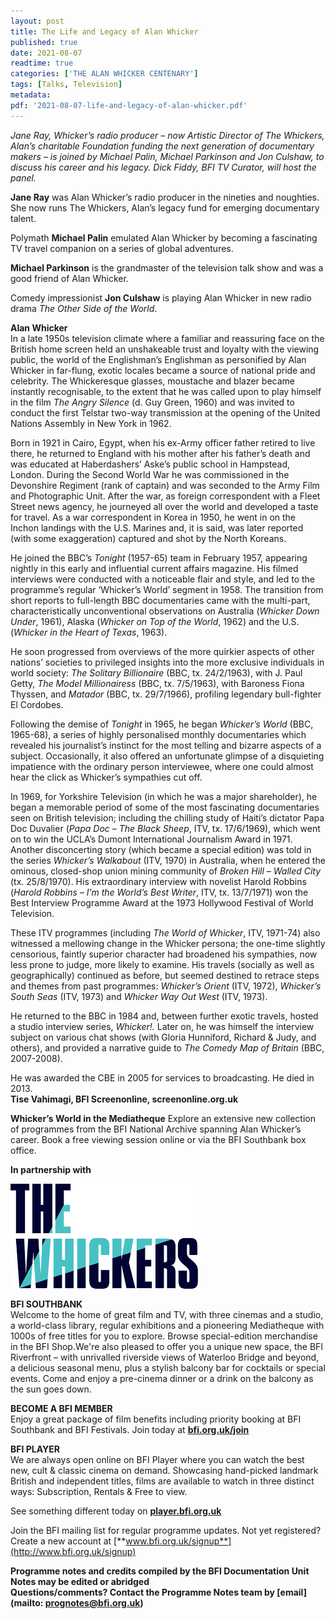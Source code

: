 ```yaml
---
layout: post
title: The Life and Legacy of Alan Whicker
published: true
date: 2021-08-07
readtime: true
categories: ['THE ALAN WHICKER CENTENARY']
tags: [Talks, Television]
metadata: 
pdf: '2021-08-07-life-and-legacy-of-alan-whicker.pdf'
---
```


_Jane Ray, Whicker’s radio producer – now Artistic Director of The Whickers, Alan’s charitable Foundation funding the next generation of documentary makers – is joined by Michael Palin, Michael Parkinson and Jon Culshaw, to discuss his career and his legacy. Dick Fiddy, BFI TV Curator, will host the panel._

**Jane Ray** was Alan Whicker’s radio producer in the nineties and noughties. She now runs The Whickers, Alan’s legacy fund for emerging documentary talent.

Polymath **Michael Palin** emulated Alan Whicker by becoming a fascinating TV travel companion on a series of global adventures.

**Michael Parkinson** is the grandmaster of the television talk show and was a good friend of Alan Whicker.

Comedy impressionist **Jon Culshaw** is playing Alan Whicker in new radio drama _The Other Side of the World_.

**Alan Whicker**<br>
In a late 1950s television climate where a familiar and reassuring face on the British home screen held an unshakeable trust and loyalty with the viewing public, the world of the Englishman’s Englishman as personified by Alan Whicker in far-flung, exotic locales became a source of national pride and celebrity. The Whickeresque glasses, moustache and blazer became instantly recognisable, to the extent that he was called upon to play himself in the film _The Angry Silence_ (d. Guy Green, 1960) and was invited to conduct the first Telstar two-way transmission at the opening of the United Nations Assembly in New York in 1962.

Born in 1921 in Cairo, Egypt, when his ex-Army officer father retired to live there, he returned to England with his mother after his father’s death and was educated at Haberdashers’ Aske’s public school in Hampstead, London. During the Second World War he was commissioned in the Devonshire Regiment (rank of captain) and was seconded to the Army Film and Photographic Unit. After the war, as foreign correspondent with a Fleet Street news agency, he journeyed all over the world and developed a taste for travel. As a war correspondent in Korea in 1950, he went in on the Inchon landings with the U.S. Marines and, it is said, was later reported (with some exaggeration) captured and shot by the North Koreans.

He joined the BBC’s _Tonight_ (1957-65) team in February 1957, appearing nightly in this early and influential current affairs magazine. His filmed interviews were conducted with a noticeable flair and style, and led to the programme’s regular ‘Whicker’s World’ segment in 1958. The transition from short reports to full-length BBC documentaries came with the multi-part, characteristically unconventional observations on Australia (_Whicker Down Under_, 1961), Alaska (_Whicker on Top of the World_, 1962) and the U.S. (_Whicker in the Heart of Texas_, 1963).

He soon progressed from overviews of the more quirkier aspects of other nations’ societies to privileged insights into the more exclusive individuals in world society: _The Solitary Billionaire_ (BBC, tx. 24/2/1963), with J. Paul Getty, _The Model Millionairess_ (BBC, tx. 7/5/1963), with Baroness Fiona Thyssen, and _Matador_ (BBC, tx. 29/7/1966), profiling legendary bull-fighter El Cordobes.

Following the demise of _Tonight_ in 1965, he began _Whicker’s World_ (BBC, 1965-68), a series of highly personalised monthly documentaries which revealed his journalist’s instinct for the most telling and bizarre aspects of a subject. Occasionally, it also offered an unfortunate glimpse of a disquieting impatience with the ordinary person interviewee, where one could almost hear the click as Whicker’s sympathies cut off.

In 1969, for Yorkshire Television (in which he was a major shareholder), he began a memorable period of some of the most fascinating documentaries seen on British television; including the chilling study of Haiti’s dictator Papa Doc Duvalier (_Papa Doc – The Black Sheep_, ITV, tx. 17/6/1969), which went on to win the UCLA’s Dumont International Journalism Award in 1971. Another disconcerting story (which became a special edition) was told in the series _Whicker’s Walkabout_ (ITV, 1970) in Australia, when he entered the ominous, closed-shop union mining community of _Broken Hill – Walled City_ (tx. 25/8/1970). His extraordinary interview with novelist Harold Robbins (_Harold Robbins – I’m the World’s Best Writer_, ITV, tx. 13/7/1971) won the Best Interview Programme Award at the 1973 Hollywood Festival of World Television.

These ITV programmes (including _The World of Whicker_, ITV, 1971-74) also witnessed a mellowing change in the Whicker persona; the one-time slightly censorious, faintly superior character had broadened his sympathies, now less prone to judge, more likely to examine. His travels (socially as well as geographically) continued as before, but seemed destined to retrace steps and themes from past programmes: _Whicker’s Orient_ (ITV, 1972), _Whicker’s South Seas_ (ITV, 1973) and _Whicker Way Out West_ (ITV, 1973).

He returned to the BBC in 1984 and, between further exotic travels, hosted a studio interview series, _Whicker!._ Later on, he was himself the interview subject on various chat shows (with Gloria Hunniford, Richard & Judy, and others), and provided a narrative guide to _The Comedy Map of Britain_ (BBC, 2007-2008).

He was awarded the CBE in 2005 for services to broadcasting. He died in 2013.<br>
**Tise Vahimagi, BFI Screenonline, screenonline.org.uk**

**Whicker’s World in the Mediatheque**
Explore an extensive new collection of programmes from the BFI National Archive spanning Alan Whicker’s career. Book a free viewing session online or via the BFI Southbank box office.

**In partnership with**
 
<img style="float: left;" src="/img/whickers.png">
<br><br><br><br><br><br><br><br><br><br>

**BFI SOUTHBANK**  
Welcome to the home of great film and TV, with three cinemas and a studio, a world-class library, regular exhibitions and a pioneering Mediatheque with 1000s of free titles for you to explore. Browse special-edition merchandise in the BFI Shop.We&#39;re also pleased to offer you a unique new space, the BFI Riverfront – with unrivalled riverside views of Waterloo Bridge and beyond, a delicious seasonal menu, plus a stylish balcony bar for cocktails or special events. Come and enjoy a pre-cinema dinner or a drink on the balcony as the sun goes down.  

**BECOME A BFI MEMBER**  
Enjoy a great package of film benefits including priority booking at BFI Southbank and BFI Festivals. Join today at [**bfi.org.uk/join**](http://www.bfi.org.uk/join)  

**BFI PLAYER**  
 We are always open online on BFI Player where you can watch the best new, cult &amp; classic cinema on demand. Showcasing hand-picked landmark British and independent titles, films are available to watch in three distinct ways: Subscription, Rentals &amp; Free to view.  

See something different today on [**player.bfi.org.uk**](https://player.bfi.org.uk)  

Join the BFI mailing list for regular programme updates. Not yet registered? Create a new account at [**www.bfi.org.uk/signup**](http://www.bfi.org.uk/signup)

**Programme notes and credits compiled by the BFI Documentation Unit  
Notes may be edited or abridged  
Questions/comments? Contact the Programme Notes team by [email](mailto: prognotes@bfi.org.uk)**
<!--stackedit_data:
eyJoaXN0b3J5IjpbLTkzMjg2ODBdfQ==
-->